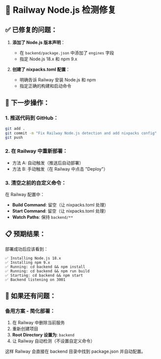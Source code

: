 # 🔧 Railway Node.js 检测修复

## ✅ 已修复的问题：

1. **添加了 Node.js 版本声明**：
   - 在 `backend/package.json` 中添加了 `engines` 字段
   - 指定 Node.js 18.x 和 npm 9.x

2. **创建了 nixpacks.toml 配置**：
   - 明确告诉 Railway 安装 Node.js 和 npm
   - 指定正确的构建和启动命令

## 🚀 下一步操作：

### 1. 推送代码到 GitHub：
```bash
git add .
git commit -m "Fix Railway Node.js detection and add nixpacks config"
git push
```

### 2. 在 Railway 中重新部署：
- 方法 A: 自动触发（推送后自动部署）
- 方法 B: 手动触发（在 Railway 中点击 "Deploy"）

### 3. 清空之前的自定义命令：
在 Railway 配置中：
- **Build Command**: 留空（让 nixpacks.toml 处理）
- **Start Command**: 留空（让 nixpacks.toml 处理）
- **Watch Paths**: 保持 `backend/**`

## 📋 预期结果：

部署成功后应该看到：
```
✅ Installing Node.js 18.x
✅ Installing npm 9.x  
✅ Running: cd backend && npm install
✅ Running: cd backend && npm run build
✅ Starting: cd backend && npm start
✅ Backend listening on 3001
```

## 🎯 如果还有问题：

### 备用方案 - 简化部署：
1. 在 Railway 中删除当前服务
2. 重新创建项目
3. **Root Directory 设置为**: `backend`
4. 让 Railway 自动检测（不设置自定义命令）

这样 Railway 会直接在 backend 目录中找到 package.json 并自动配置。